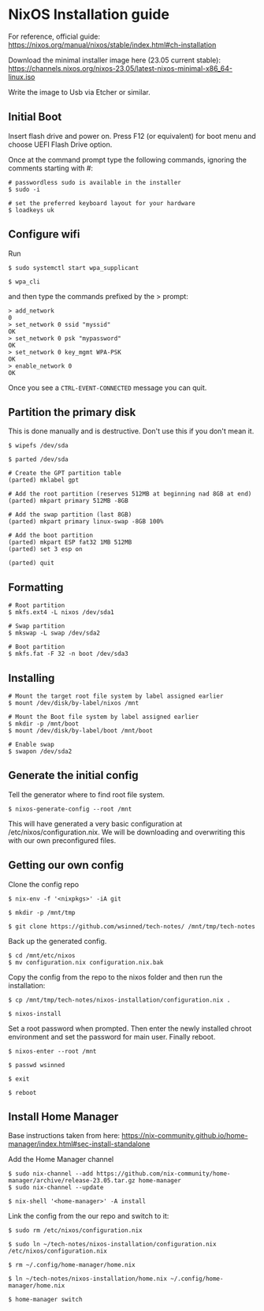 # NixOS Installation guide

For reference, official guide: https://nixos.org/manual/nixos/stable/index.html#ch-installation

Download the minimal installer image here (23.05 current stable): https://channels.nixos.org/nixos-23.05/latest-nixos-minimal-x86_64-linux.iso

Write the image to Usb via Etcher or similar.

## Initial Boot

Insert flash drive and power on. Press F12 (or equivalent) for boot menu and choose UEFI Flash Drive option.

Once at the command prompt type the following commands, ignoring the comments starting with #:
````
# passwordless sudo is available in the installer
$ sudo -i  

# set the preferred keyboard layout for your hardware
$ loadkeys uk
````

## Configure wifi

Run

````
$ sudo systemctl start wpa_supplicant

$ wpa_cli
````
and then type the commands prefixed by the > prompt:

````
> add_network
0
> set_network 0 ssid "myssid"
OK
> set_network 0 psk "mypassword"
OK
> set_network 0 key_mgmt WPA-PSK
OK
> enable_network 0
OK
````
Once you see a `CTRL-EVENT-CONNECTED` message you can quit.

## Partition the primary disk

This is done manually and is destructive. Don't use this if you don't mean it.

````
$ wipefs /dev/sda

$ parted /dev/sda

# Create the GPT partition table
(parted) mklabel gpt

# Add the root partition (reserves 512MB at beginning nad 8GB at end)
(parted) mkpart primary 512MB -8GB

# Add the swap partition (last 8GB)
(parted) mkpart primary linux-swap -8GB 100%

# Add the boot partition
(parted) mkpart ESP fat32 1MB 512MB
(parted) set 3 esp on

(parted) quit
````

## Formatting

````
# Root partition
$ mkfs.ext4 -L nixos /dev/sda1

# Swap partition
$ mkswap -L swap /dev/sda2

# Boot partition
$ mkfs.fat -F 32 -n boot /dev/sda3
````

## Installing

````
# Mount the target root file system by label assigned earlier
$ mount /dev/disk/by-label/nixos /mnt

# Mount the Boot file system by label assigned earlier
$ mkdir -p /mnt/boot
$ mount /dev/disk/by-label/boot /mnt/boot

# Enable swap
$ swapon /dev/sda2
````

## Generate the initial config

Tell the generator where to find root file system.

````
$ nixos-generate-config --root /mnt
````

This will have generated a very basic configuration at /etc/nixos/configuration.nix. We will be downloading and overwriting this with our own preconfigured files.

## Getting our own config

Clone the config repo

````
$ nix-env -f '<nixpkgs>' -iA git

$ mkdir -p /mnt/tmp

$ git clone https://github.com/wsinned/tech-notes/ /mnt/tmp/tech-notes
````

Back up the generated config.

````
$ cd /mnt/etc/nixos
$ mv configuration.nix configuration.nix.bak
````

Copy the config from the repo to the nixos folder and then run the installation:

````
$ cp /mnt/tmp/tech-notes/nixos-installation/configuration.nix .

$ nixos-install
````

Set a root password when prompted. Then enter the newly installed chroot environment and set the password for main user. Finally reboot.

````
$ nixos-enter --root /mnt

$ passwd wsinned

$ exit

$ reboot
````

## Install Home Manager

Base instructions taken from here: https://nix-community.github.io/home-manager/index.html#sec-install-standalone

Add the Home Manager channel

````
$ sudo nix-channel --add https://github.com/nix-community/home-manager/archive/release-23.05.tar.gz home-manager
$ sudo nix-channel --update

$ nix-shell '<home-manager>' -A install
````


Link the config from the our repo and switch to it:

````
$ sudo rm /etc/nixos/configuration.nix

$ sudo ln ~/tech-notes/nixos-installation/configuration.nix /etc/nixos/configuration.nix

$ rm ~/.config/home-manager/home.nix

$ ln ~/tech-notes/nixos-installation/home.nix ~/.config/home-manager/home.nix

$ home-manager switch
````
